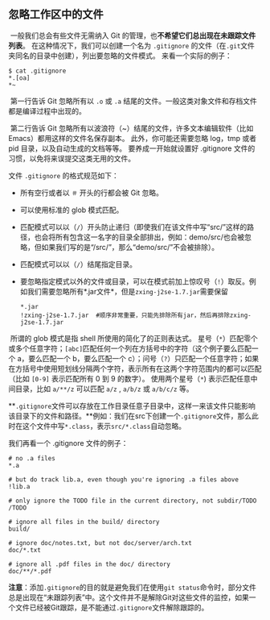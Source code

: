 ## 忽略工作区中的文件

​	一般我们总会有些文件无需纳入 Git 的管理，也**不希望它们总出现在未跟踪文件列表**。  在这种情况下，我们可以创建一个名为 `.gitignore` 的文件（在`.git`文件夹同名的目录中创建），列出要忽略的文件模式。 来看一个实际的例子：

```shell
$ cat .gitignore
*.[oa]
*~
```

​	第一行告诉 Git 忽略所有以 `.o` 或 `.a` 结尾的文件。一般这类对象文件和存档文件都是编译过程中出现的。 

​	第二行告诉 Git 忽略所有以波浪符（~）结尾的文件，许多文本编辑软件（比如 Emacs）都用这样的文件名保存副本。 此外，你可能还需要忽略 log，tmp 或者 pid 目录，以及自动生成的文档等等。 要养成一开始就设置好 .gitignore 文件的习惯，以免将来误提交这类无用的文件。

文件 `.gitignore` 的格式规范如下：

- 所有空行或者以 `＃` 开头的行都会被 Git 忽略。

- 可以使用标准的 glob 模式匹配。

- 匹配模式可以以（`/`）开头防止递归（即使我们在该文件中写“src/”这样的路径，也会将所有包含这一名字的目录全部排出，例如：demo/src/也会被忽略，但如果我们写的是“/src/”，那么“demo/src/”不会被排除）。

- 匹配模式可以以（`/`）结尾指定目录。

- 要忽略指定模式以外的文件或目录，可以在模式前加上惊叹号（`!`）取反。例如我们需要忽略所有*.jar文件*，但是`zxing-j2se-1.7.jar`需要保留

  ```shell
  *.jar
  !zxing-j2se-1.7.jar  #顺序非常重要，只能先排除所有jar，然后再排除zxing-j2se-1.7.jar
  ```


​      所谓的 glob 模式是指 shell 所使用的简化了的正则表达式。 星号（`*`）匹配零个或多个任意字符；`[abc]`匹配任何一个列在方括号中的字符（这个例子要么匹配一个 a，要么匹配一个 b，要么匹配一个 c）；问号（`?`）只匹配一个任意字符；如果在方括号中使用短划线分隔两个字符，表示所有在这两个字符范围内的都可以匹配（比如 `[0-9]` 表示匹配所有 0 到 9 的数字）。 使用两个星号（`*`) 表示匹配任意中间目录，比如 `a/**/z` 可以匹配 `a/z` , `a/b/z` 或 `a/b/c/z` 等。

​	**`.gitignore`文件可以存放在工作目录任意子目录中，这样一来该文件只能影响该目录下的文件和路径。**例如：我们在src下创建一个`.gitignore`文件，那么此时在这个文件中写`*.class`，表示`src/*.class`自动忽略。

我们再看一个 .gitignore 文件的例子：

```shell
# no .a files
*.a

# but do track lib.a, even though you're ignoring .a files above
!lib.a

# only ignore the TODO file in the current directory, not subdir/TODO
/TODO

# ignore all files in the build/ directory
build/

# ignore doc/notes.txt, but not doc/server/arch.txt
doc/*.txt

# ignore all .pdf files in the doc/ directory
doc/**/*.pdf
```



**注意**：添加`.gitignore`的目的就是避免我们在使用`git status`命令时，部分文件总是出现在“未跟踪列表”中。这个文件并不是解除Git对这些文件的监控，如果一个文件已经被Git跟踪，是不能通过`.gitignore`文件解除跟踪的。